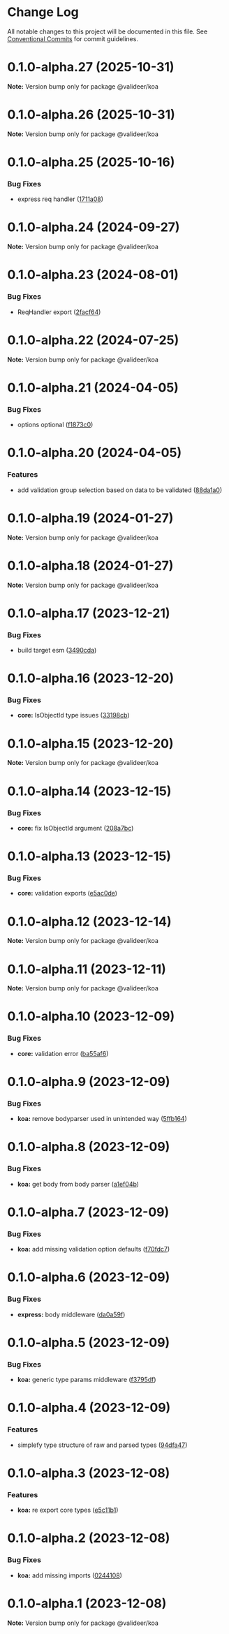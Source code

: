 # Change Log

All notable changes to this project will be documented in this file.
See [Conventional Commits](https://conventionalcommits.org) for commit guidelines.

# 0.1.0-alpha.27 (2025-10-31)

**Note:** Version bump only for package @valideer/koa

# 0.1.0-alpha.26 (2025-10-31)

**Note:** Version bump only for package @valideer/koa

# 0.1.0-alpha.25 (2025-10-16)

### Bug Fixes

- express req handler ([1711a08](https://github.com/LiamEderzeel/valideer/commit/1711a08f6a28a3f4aa77dcfb7e69b01ff49d9a9c))

# 0.1.0-alpha.24 (2024-09-27)

**Note:** Version bump only for package @valideer/koa

# 0.1.0-alpha.23 (2024-08-01)

### Bug Fixes

- ReqHandler export ([2facf64](https://github.com/LiamEderzeel/valideer/commit/2facf646126018b3313cbb648435930ed5244285))

# 0.1.0-alpha.22 (2024-07-25)

**Note:** Version bump only for package @valideer/koa

# 0.1.0-alpha.21 (2024-04-05)

### Bug Fixes

- options optional ([f1873c0](https://github.com/LiamEderzeel/valideer/commit/f1873c0b03507fe626d2dcdd4d2558c336cb9c5e))

# 0.1.0-alpha.20 (2024-04-05)

### Features

- add validation group selection based on data to be validated ([88da1a0](https://github.com/LiamEderzeel/valideer/commit/88da1a0e7eecc9bd44d88b447379e7463f192ed7))

# 0.1.0-alpha.19 (2024-01-27)

**Note:** Version bump only for package @valideer/koa

# 0.1.0-alpha.18 (2024-01-27)

**Note:** Version bump only for package @valideer/koa

# 0.1.0-alpha.17 (2023-12-21)

### Bug Fixes

- build target esm ([3490cda](https://github.com/LiamEderzeel/valideer/commit/3490cda6f5d4cd59fd4afd791e15265a7fff4e67))

# 0.1.0-alpha.16 (2023-12-20)

### Bug Fixes

- **core:** IsObjectId type issues ([33198cb](https://github.com/LiamEderzeel/valideer/commit/33198cbbde5546d0fb005e4abf4d18dbed136947))

# 0.1.0-alpha.15 (2023-12-20)

**Note:** Version bump only for package @valideer/koa

# 0.1.0-alpha.14 (2023-12-15)

### Bug Fixes

- **core:** fix IsObjectId argument ([208a7bc](https://github.com/LiamEderzeel/valideer/commit/208a7bc67a7b7c8a5bb2b72bea17a2fefd1dbf35))

# 0.1.0-alpha.13 (2023-12-15)

### Bug Fixes

- **core:** validation exports ([e5ac0de](https://github.com/LiamEderzeel/valideer/commit/e5ac0de03645bcb04dc59051a6f9c97ccd4bd32a))

# 0.1.0-alpha.12 (2023-12-14)

**Note:** Version bump only for package @valideer/koa

# 0.1.0-alpha.11 (2023-12-11)

**Note:** Version bump only for package @valideer/koa

# 0.1.0-alpha.10 (2023-12-09)

### Bug Fixes

- **core:** validation error ([ba55af6](https://github.com/LiamEderzee/valideer/commit/ba55af69eb800d363f6a9e447c07ed4a3eafb582))

# 0.1.0-alpha.9 (2023-12-09)

### Bug Fixes

- **koa:** remove bodyparser used in unintended way ([5ffb164](https://github.com/LiamEderzee/valideer/commit/5ffb1640fd044d5c78cfa8282d8f36c914d8d5ed))

# 0.1.0-alpha.8 (2023-12-09)

### Bug Fixes

- **koa:** get body from body parser ([a1ef04b](https://github.com/LiamEderzee/valideer/commit/a1ef04b3686759476c19dd5ebc7ffb259eea4f61))

# 0.1.0-alpha.7 (2023-12-09)

### Bug Fixes

- **koa:** add missing validation option defaults ([f70fdc7](https://github.com/LiamEderzee/valideer/commit/f70fdc757e5c0ea00b94439cc8ff024ded4d3594))

# 0.1.0-alpha.6 (2023-12-09)

### Bug Fixes

- **express:** body middleware ([da0a59f](https://github.com/LiamEderzee/valideer/commit/da0a59fe1ee25ecbdcdeb22189dc0794f5b91db9))

# 0.1.0-alpha.5 (2023-12-09)

### Bug Fixes

- **koa:** generic type params middleware ([f3795df](https://github.com/LiamEderzee/valideer/commit/f3795df6112bb8eac93b02191d092954ba78e097))

# 0.1.0-alpha.4 (2023-12-09)

### Features

- simplefy type structure of raw and parsed types ([94dfa47](https://github.com/LiamEderzee/valideer/commit/94dfa47ab12229739d06d4c0c0584e8c26bf23ba))

# 0.1.0-alpha.3 (2023-12-08)

### Features

- **koa:** re export core types ([e5c11b1](https://github.com/LiamEderzee/valideer/commit/e5c11b11729b7217f8a50082389fb59aa71dcdf1))

# 0.1.0-alpha.2 (2023-12-08)

### Bug Fixes

- **koa:** add missing imports ([0244108](https://github.com/LiamEderzee/valideer/commit/02441081f544c77923549c11b4757b0011051cb5))

# 0.1.0-alpha.1 (2023-12-08)

**Note:** Version bump only for package @valideer/koa
